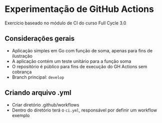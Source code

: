 # Experimentação de GitHub Actions

Exercício baseado no módulo de CI do curso Full Cycle 3.0

## Considerações gerais

- Aplicação simples em Go com função de soma, apenas para fins de ilustração
- A aplicação contém um teste unitário para a função soma
- O repositório é público para fins de execução do GH Actions sem cobrança
- Branch principal: `develop`

## Criando arquivo .yml

- Criar diretório .github/workflows
- Dentro do diretório terá o `ci.yml`, responsável por definir um workflow exemplo
